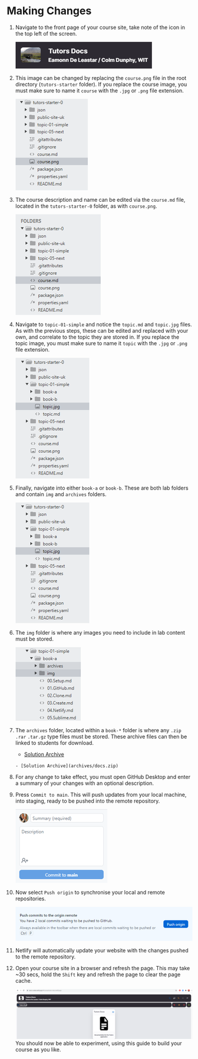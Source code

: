 # Making Changes

1. Navigate to the front page of your course site, take note of the icon in the top left of the screen.

    ![Course Icon](img/courseimg.png)

2. This image can be changed by replacing the `course.png` file in the root directory (`tutors-starter` folder). If you replace the course image, you must make sure to name it `course` with the `.jpg` or `.png` file extension.   

    ![Folder Structure](img/courseimglist.png)

3. The course description and name can be edited via the `course.md` file, located in the `tutors-starter-0` folder, as with `course.png`.

    ![Course.md](img/course.png)  

4. Navigate to `topic-01-simple` and notice the `topic.md` and `topic.jpg` files. As with the previous steps, these can be edited and replaced with your own, and correlate to the topic they are stored in. If you replace the topic image, you must make sure to name it `topic` with the `.jpg` or `.png` file extension.

    ![Topic List](img/topicimg.png)

5. Finally, navigate into either `book-a` or `book-b`. These are both lab folders and contain `img` and `archives` folders.

    ![Topic Image](img/topicimglist.png)

6. The `img` folder is where any images you need to include in lab content must be stored.

    ![Image Folder](img/imgarch.png)

7. The `archives` folder, located within a `book-*` folder is where any `.zip` `.rar` `.tar.gz` type files must be stored. These archive files can then be linked to students for download.

    - [Solution Archive](archives/docs.zip)

    ~~~
    - [Solution Archive](archives/docs.zip)
    ~~~

8. For any change to take effect, you must open GitHub Desktop and enter a summary of your changes with an optional description.

9. Press `Commit to main`. This will push updates from your local machine, into staging, ready to be pushed into the remote repository.

    ![Commit](img/commit.png)

10. Now select `Push origin` to synchronise your local and remote repositories.

    ![Push](img/push.png)

11. Netlify will automatically update your website with the changes pushed to the remote repository.

12. Open your course site in a browser and refresh the page. This may take ~30 secs, hold the `Shift` key and refresh the page to clear the page cache.

    ![Updated Front Page](img/updatedfront.png)
You should now be able to experiment, using this guide to build your course as you like.
